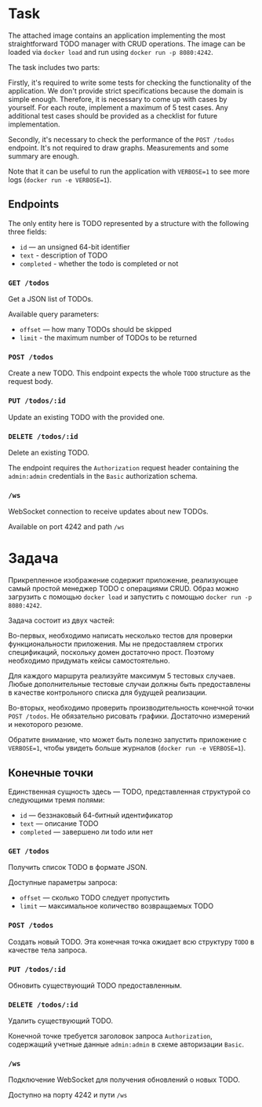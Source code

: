 # Task
The attached image contains an application implementing the most straightforward TODO manager with CRUD operations. The image can be loaded via `docker load` and run using `docker run -p 8080:4242`.

The task includes two parts:

Firstly, it's required to write some tests for checking the functionality of the application. We don't provide strict specifications because the domain is simple enough. Therefore, it is necessary to come up with cases by yourself.
For each route, implement a maximum of 5 test cases. Any additional test cases should be provided as a checklist for future implementation.

Secondly, it's necessary to check the performance of the `POST /todos` endpoint. It's not required to draw graphs. Measurements and some summary are enough.

Note that it can be useful to run the application with `VERBOSE=1` to see more logs (`docker run -e VERBOSE=1`).

## Endpoints
The only entity here is TODO  represented by a structure with the following three fields:
* `id` — an unsigned 64-bit identifier
* `text` - description of TODO
* `completed` - whether the todo is completed or not

### `GET /todos`

Get a JSON list of TODOs.

Available query parameters:
* `offset` — how many TODOs should be skipped
* `limit` - the maximum number of TODOs to be returned

### `POST /todos`

Create a new TODO. This endpoint expects the whole `TODO` structure as the request body.

### `PUT /todos/:id`

Update an existing TODO with the provided one.

### `DELETE /todos/:id`

Delete an existing TODO.

The endpoint requires the `Authorization` request header containing the `admin:admin` credentials in the `Basic` authorization schema.

### `/ws`

WebSocket connection to receive updates about new TODOs.

Available on port 4242 and path `/ws`


# Задача
Прикрепленное изображение содержит приложение, реализующее самый простой менеджер TODO с операциями CRUD. Образ можно загрузить с помощью `docker load` и запустить с помощью `docker run -p 8080:4242`.

Задача состоит из двух частей:

Во-первых, необходимо написать несколько тестов для проверки функциональности приложения. Мы не предоставляем строгих спецификаций, поскольку домен достаточно прост. Поэтому необходимо придумать кейсы самостоятельно.

Для каждого маршрута реализуйте максимум 5 тестовых случаев. Любые дополнительные тестовые случаи должны быть предоставлены в качестве контрольного списка для будущей реализации.

Во-вторых, необходимо проверить производительность конечной точки `POST /todos`. Не обязательно рисовать графики. Достаточно измерений и некоторого резюме.

Обратите внимание, что может быть полезно запустить приложение с `VERBOSE=1`, чтобы увидеть больше журналов (`docker run -e VERBOSE=1`).

## Конечные точки
Единственная сущность здесь — TODO, представленная структурой со следующими тремя полями:
* `id` — беззнаковый 64-битный идентификатор
* `text` — описание TODO
* `completed` — завершено ли todo или нет

### `GET /todos`

Получить список TODO в формате JSON.

Доступные параметры запроса:
* `offset` — сколько TODO следует пропустить
* `limit` — максимальное количество возвращаемых TODO

### `POST /todos`

Создать новый TODO. Эта конечная точка ожидает всю структуру `TODO` в качестве тела запроса.

### `PUT /todos/:id`

Обновить существующий TODO предоставленным.

### `DELETE /todos/:id`

Удалить существующий TODO.

Конечной точке требуется заголовок запроса `Authorization`, содержащий учетные данные `admin:admin` в схеме авторизации `Basic`.

### `/ws`

Подключение WebSocket для получения обновлений о новых TODO.

Доступно на порту 4242 и пути `/ws`
